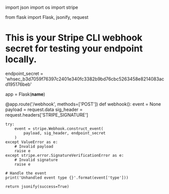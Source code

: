 import json
import os
import stripe

from flask import Flask, jsonify, request

# This is your Stripe CLI webhook secret for testing your endpoint locally.
endpoint_secret = 'whsec_b3d7059f76397c2401e340fc3382b9bd76cbc5263458e8214083acd195176beb'

app = Flask(__name__)

@app.route('/webhook', methods=['POST'])
def webhook():
    event = None
    payload = request.data
    sig_header = request.headers['STRIPE_SIGNATURE']

    try:
        event = stripe.Webhook.construct_event(
            payload, sig_header, endpoint_secret
        )
    except ValueError as e:
        # Invalid payload
        raise e
    except stripe.error.SignatureVerificationError as e:
        # Invalid signature
        raise e

    # Handle the event
    print('Unhandled event type {}'.format(event['type']))

    return jsonify(success=True)
